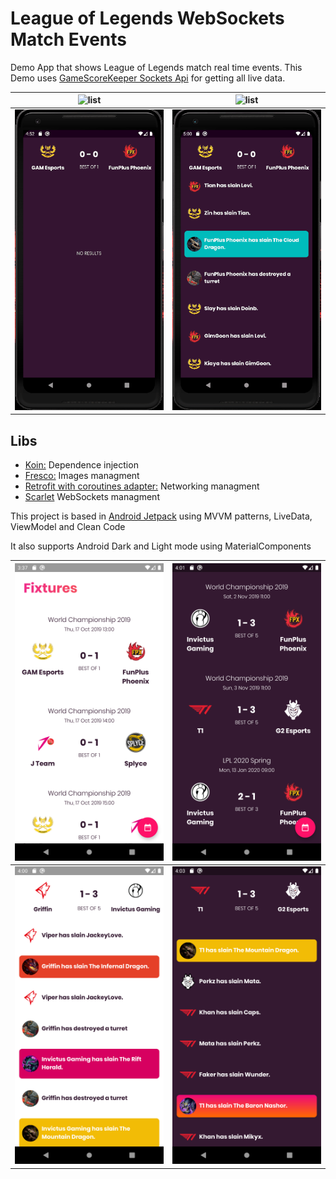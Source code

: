# League of Legends WebSockets Match Events
Demo App that shows League of Legends  match real time events.
This Demo uses [GameScoreKeeper Sockets Api](https://docs.gamescorekeeper.com/#live_api)  for getting all live data.

| ![list](media/general_dark.gif) | ![list](media/pick_date.gif) |
|--|--|
| ![list](media/sockets_example.gif) | ![list](media/sockets_example_2.gif) |


## Libs
- [Koin:](https://insert-koin.io/) Dependence injection
- [Fresco:](https://github.com/facebook/fresco)  Images managment
- [Retrofit with coroutines adapter:](https://github.com/square/retrofit) Networking managment
- [Scarlet](https://github.com/Tinder/Scarlet) WebSockets managment

This project is based in [Android Jetpack](https://developer.android.com/jetpack?hl=es-419) using MVVM patterns, LiveData, ViewModel and Clean Code

It also supports Android Dark and Light mode using MaterialComponents

| ![list](media/landing.png) | ![list](media/landing_dark.png) |
|--|--|
| ![list](media/detail.png) | ![list](media/detail_dark.png) |
